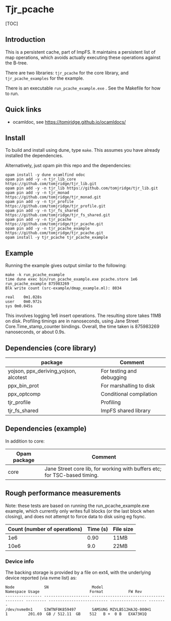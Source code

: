 # Tjr_pcache

[TOC]

## Introduction

This is a persistent cache, part of ImpFS. It maintains a persistent
list of map operations, which avoids actually executing these
operations against the B-tree.

There are two libraries: `tjr_pcache` for the core library, and `tjr_pcache_examples` for the example.

There is an executable `run_pcache_example.exe` . See the Makefile for how to run.

## Quick links

* ocamldoc, see https://tomjridge.github.io/ocamldocs/

## Install

To build and install using dune, type `make`. This assumes you have already installed the dependencies.

Alternatively, just opam pin this repo and the dependencies:

~~~
opam install -y dune ocamlfind odoc
opam pin add -y -n tjr_lib_core https://github.com/tomjridge/tjr_lib.git
opam pin add -y -n tjr_lib https://github.com/tomjridge/tjr_lib.git
opam pin add -y -n tjr_monad https://github.com/tomjridge/tjr_monad.git
opam pin add -y -n tjr_profile https://github.com/tomjridge/tjr_profile.git
opam pin add -y -n tjr_fs_shared https://github.com/tomjridge/tjr_fs_shared.git
opam pin add -y -n tjr_pcache https://github.com/tomjridge/tjr_pcache.git
opam pin add -y -n tjr_pcache_example https://github.com/tomjridge/tjr_pcache.git
opam install -y tjr_pcache tjr_pcache_example
~~~


## Example

Running the example gives output similar to the following:

~~~
make -k run_pcache_example 
time dune exec bin/run_pcache_example.exe pcache.store 1e6
run_pcache_example 875983269
Blk write count (src-example/dmap_example.ml): 8034

real	0m1.028s
user	0m0.972s
sys	0m0.045s

~~~

This involves logging 1e6 insert operations. The resulting store takes 11MB on disk. Profiling timings are in nanoseconds, using Jane Street Core.Time_stamp_counter bindings. Overall, the time taken is 875983269 nanoseconds, or about 0.9s.

## Dependencies (core library)

| package                               | Comment                   |
| ------------------------------------- | ------------------------- |
| yojson, ppx_deriving_yojson, alcotest | For testing and debugging |
| ppx_bin_prot                          | For marshalling to disk   |
| ppx_optcomp                           | Conditional compilation   |
| tjr_profile                           | Profiling                 |
| tjr_fs_shared                         | ImpFS shared library      |

## Dependencies (example)

In addition to core:

| Opam package | Comment                                                      |
| ------------ | ------------------------------------------------------------ |
| core         | Jane Street core lib, for working with buffers etc; for TSC-based timing. |



## Rough performance measurements

Note: these tests are based on running the run_pcache_example.exe example, which currently only writes full blocks (or the last block when closing), and does not attempt to force data to disk using eg fsync.

| Count (number of operations) | Time (s) | File size |
| ---------------------------- | -------- | --------- |
| 1e6                          | 0.90     | 11MB      |
| 10e6                         | 9.0      | 22MB      |



### Device info

The backing storage is provided by a file on ext4, with the underlying device reported (via nvme list) as:

~~~
Node             SN                   Model                                    Namespace Usage                      Format           FW Rev  
---------------- -------------------- ---------------------------------------- --------- -------------------------- ---------------- --------
/dev/nvme0n1     S3WTNF0K859497       SAMSUNG MZVLB512HAJQ-000H1               1         201.69  GB / 512.11  GB    512   B +  0 B   EXA73H1Q

~~~

